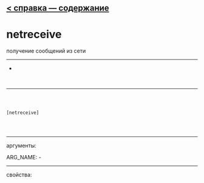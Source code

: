 [< справка — содержание](index.html)
---

# netreceive


получение сообщений из сети

---

-
<br>


---


```



[netreceive]


            
```

---
аргументы:

ARG_NAME: -<br>

---
свойства:



